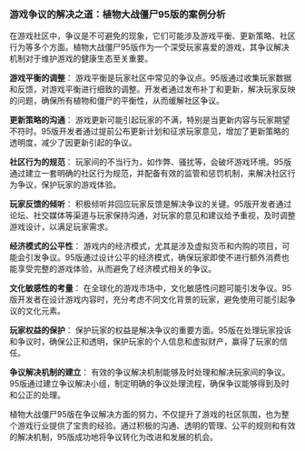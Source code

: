 ### 游戏争议的解决之道：植物大战僵尸95版的案例分析

在游戏社区中，争议是不可避免的现象，它们可能涉及游戏平衡、更新策略、社区行为等多个方面。植物大战僵尸95版作为一个深受玩家喜爱的游戏，其争议解决机制对于维护游戏的健康生态至关重要。

**游戏平衡的调整**：
游戏平衡是玩家社区中常见的争议点。95版通过收集玩家数据和反馈，对游戏平衡进行细致的调整。开发者通过发布补丁和更新，解决玩家反映的问题，确保所有植物和僵尸的平衡性，从而缓解社区争议。

**更新策略的沟通**：
游戏更新可能引起玩家的不满，特别是当更新内容与玩家期望不符时。95版开发者通过提前公布更新计划和征求玩家意见，增加了更新策略的透明度，减少了因更新引起的争议。

**社区行为的规范**：
玩家间的不当行为，如作弊、骚扰等，会破坏游戏环境。95版通过建立一套明确的社区行为规范，并配备有效的监管和惩罚机制，来解决社区行为争议，保护玩家的游戏体验。

**玩家反馈的倾听**：
积极倾听并回应玩家反馈是解决争议的关键。95版开发者通过论坛、社交媒体等渠道与玩家保持沟通，对玩家的意见和建议给予重视，及时调整游戏设计，以满足玩家需求。

**经济模式的公平性**：
游戏内的经济模式，尤其是涉及虚拟货币和内购的项目，可能会引发争议。95版通过设计公平的经济模式，确保玩家即使不进行额外消费也能享受完整的游戏体验，从而避免了经济模式相关的争议。

**文化敏感性的考量**：
在全球化的游戏市场中，文化敏感性问题可能引发争议。95版开发者在设计游戏内容时，充分考虑不同文化背景的玩家，避免使用可能引起争议的文化元素。

**玩家权益的保护**：
保护玩家的权益是解决争议的重要方面。95版在处理玩家投诉和争议时，确保公正和透明，保护玩家的个人信息和虚拟财产，赢得了玩家的信任。

**争议解决机制的建立**：
有效的争议解决机制能够及时处理和解决玩家间的争议。95版通过建立争议解决小组，制定明确的争议处理流程，确保争议能够得到及时和公正的处理。

植物大战僵尸95版在争议解决方面的努力，不仅提升了游戏的社区氛围，也为整个游戏行业提供了宝贵的经验。通过积极的沟通、透明的管理、公平的规则和有效的解决机制，95版成功地将争议转化为改进和发展的机会。